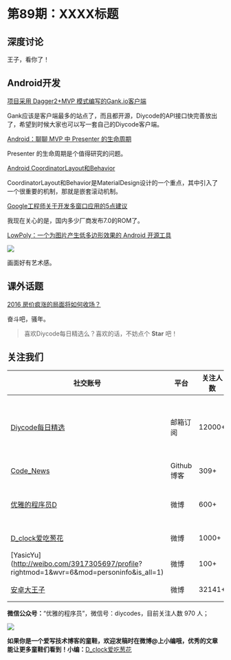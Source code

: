 # 第89期：XXXX标题

## 深度讨论

[]()

王子，看你了！

## Android开发

[项目采用 Dagger2+MVP 模式编写的Gank.io客户端](https://github.com/a1018875550/Gank.io)

Gank应该是客户端最多的站点了，而且都开源，Diycode的API接口快完善放出了，希望到时候大家也可以写一套自己的Diycode客户端。

[Android：聊聊 MVP 中 Presenter 的生命周期](http://www.jianshu.com/p/d9f4c8219a65)

Presenter 的生命周期是个值得研究的问题。

[Android CoordinatorLayout和Behavior](http://ltlovezh.com/2016/08/07/Android-CoordinatorLayout%E5%92%8CBehavior/)

CoordinatorLayout和Behavior是MaterialDesign设计的一个重点，其中引入了一个很重要的机制，那就是嵌套滚动机制。

[Google工程师关于开发多窗口应用的5点建议](http://www.jianshu.com/p/e4d2a0d6bcd8)

我现在关心的是，国内多少厂商发布7.0的ROM了。

[LowPoly：一个为图片产生低多边形效果的 Android 开源工具](https://github.com/CoXier/LowPoly)

![](https://github.com/CoXier/LowPoly/raw/master/art/captain.jpg)

画面好有艺术感。

## 课外话题

[2016 房价疯涨的局面将如何收场？](https://www.zhihu.com/question/50867891)

奋斗吧，骚年。

> 喜欢Diycode每日精选么？喜欢的话，不妨点个 **Star** 吧！

## 关注我们

| 社交账号  |  平台  | 关注人数 | 说明 |
| -------- | -------- | -------- | -------- |
| [Diycode每日精选](http://list.qq.com/cgi-bin/qf_invite?id=d469993d2c888e971c0fbb2309c4d84256968386b126b967)|   邮箱订阅  | 12000+ | 每日分享一次Android、iOS、Swfit技术干货  |
| [Code_News](https://github.com/DiyCodes/code_news) |    Github博客  |309+ | 每日邮件推送列表  |
| [优雅的程序员D](http://weibo.com/u/5891258264) |   微博  | 600+ | 官方微博，每日分享开源信息  |
| [D_clock爱吃葱花](http://weibo.com/u/2480694892)  |   微博  | 1000+ | 日报发起人  |
|[YasicYu](http://weibo.com/3917305697/profile? rightmod=1&wvr=6&mod=personinfo&is_all=1)  |   微博  | 100+ | 日报发起人  |
|[安卓大王子](http://weibo.com/apkbus/)   |   微博  | 32141+ | 日报发起人  |



**微信公众号：**“优雅的程序员”，微信号：diycodes，目前关注人数 970 人；

![](http://upload-images.jianshu.io/upload_images/1846413-b42abfa70f909099.jpg?imageMogr2/auto-orient/strip%7CimageView2/2/w/1240)

**如果你是一个爱写技术博客的童鞋，欢迎发稿时在微博@上小编哦，优秀的文章能让更多童鞋们看到！小编：**[D_clock爱吃葱花](http://weibo.com/2480694892/profile?rightmod=1&wvr=6&mod=personinfo&is_all=1)